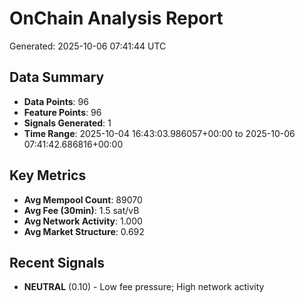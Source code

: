 # OnChain Analysis Report
Generated: 2025-10-06 07:41:44 UTC

## Data Summary
- **Data Points**: 96
- **Feature Points**: 96
- **Signals Generated**: 1
- **Time Range**: 2025-10-04 16:43:03.986057+00:00 to 2025-10-06 07:41:42.686816+00:00

## Key Metrics
- **Avg Mempool Count**: 89070
- **Avg Fee (30min)**: 1.5 sat/vB
- **Avg Network Activity**: 1.000
- **Avg Market Structure**: 0.692

## Recent Signals
- **NEUTRAL** (0.10) - Low fee pressure; High network activity
